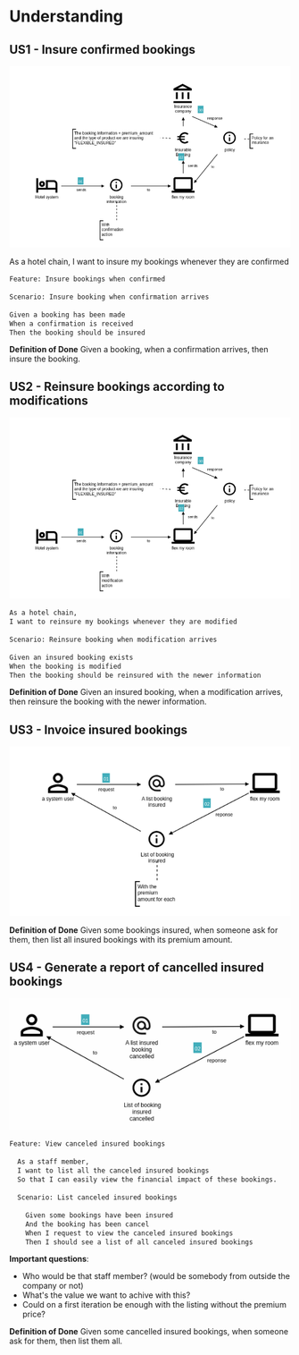# Understanding

## US1 - Insure confirmed bookings

![US1 Insure confirmed bookings_2023-04-18.png](./doc/US1%20Insure%20confirmed%20bookings_2023-04-18.png)

As a hotel chain,
I want to insure my bookings whenever they are confirmed

```Gherkin
Feature: Insure bookings when confirmed

Scenario: Insure booking when confirmation arrives

Given a booking has been made
When a confirmation is received
Then the booking should be insured
```

**Definition of Done**
Given a booking, when a confirmation arrives, then insure the booking.

## US2 - Reinsure bookings according to modifications

![US2 Reinsure bookings according to modifications_2023-04-18.png](./doc//US2%20Reinsure%20bookings%20according%20to%20modifications_2023-04-18.png)

```Gherkin
As a hotel chain,
I want to reinsure my bookings whenever they are modified

Scenario: Reinsure booking when modification arrives

Given an insured booking exists
When the booking is modified
Then the booking should be reinsured with the newer information
```

**Definition of Done**
Given an insured booking, when a modification arrives, then reinsure the booking with the newer information.

## US3 - Invoice insured bookings

![US3 Invoice insured bookings_2023-04-18.png](./doc//US3%20Invoice%20insured%20bookings_2023-04-18.png)

**Definition of Done**
Given some bookings insured, when someone ask for them, then list all insured bookings with its premium amount.

## US4 - Generate a report of cancelled insured bookings

![US4 Generate a report of cancelled insured bookings_2023-04-18](./doc//US4%20Generate%20a%20report%20of%20cancelled%20insured%20bookings_2023-04-18.png)

```Gherkin
Feature: View canceled insured bookings

  As a staff member,
  I want to list all the canceled insured bookings
  So that I can easily view the financial impact of these bookings.

  Scenario: List canceled insured bookings

    Given some bookings have been insured
    And the booking has been cancel
    When I request to view the canceled insured bookings
    Then I should see a list of all canceled insured bookings
```

**Important questions**:
- Who would be that staff member? (would be somebody from outside the company or not)
- What's the value we want to achive with this?
- Could on a first iteration be enough with the listing without the premium price?


**Definition of Done**
Given some cancelled insured bookings, when someone ask for them, then list them all.
